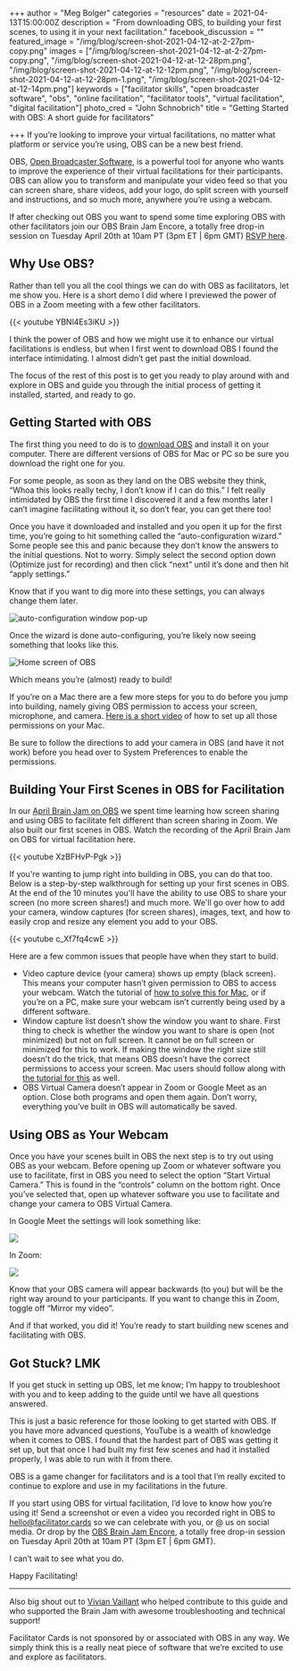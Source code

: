 +++
author = "Meg Bolger"
categories = "resources"
date = 2021-04-13T15:00:00Z
description = "From downloading OBS, to building your first scenes, to using it in your next facilitation."
facebook_discussion = ""
featured_image = "/img/blog/screen-shot-2021-04-12-at-2-27pm-copy.png"
images = ["/img/blog/screen-shot-2021-04-12-at-2-27pm-copy.png", "/img/blog/screen-shot-2021-04-12-at-12-28pm.png", "/img/blog/screen-shot-2021-04-12-at-12-12pm.png", "/img/blog/screen-shot-2021-04-12-at-12-28pm-1.png", "/img/blog/screen-shot-2021-04-12-at-12-14pm.png"]
keywords = ["facilitator skills", "open broadcaster software", "obs", "online facilitation", "facilitator tools", "virtual facilitation", "digital facilitation"]
photo_cred = "John Schnobrich"
title = "Getting Started with OBS: A short guide for facilitators"

+++
If you’re looking to improve your virtual facilitations, no matter what platform or service you’re using, OBS can be a new best friend. 

OBS, [Open Broadcaster Software](https://obsproject.com/), is a powerful tool for anyone who wants to improve the experience of their virtual facilitations for their participants. OBS can allow you to transform and manipulate your video feed so that you can screen share, share videos, add your logo, do split screen with yourself and instructions, and so much more, anywhere you’re using a webcam.

If after checking out OBS you want to spend some time exploring OBS with other facilitators join our OBS Brain Jam Encore, a totally free drop-in session on Tuesday April 20th at 10am PT (3pm ET | 6pm GMT) [RSVP here](https://airtable.com/shrVWPmwEsQPdooe4).

## **Why Use OBS?**

Rather than tell you all the cool things we can do with OBS as facilitators, let me show you. Here is a short demo I did where I previewed the power of OBS in a Zoom meeting with a few other facilitators.

{{< youtube YBNl4Es3iKU >}}

I think the power of OBS and how we might use it to enhance our virtual facilitations is endless, but when I first went to download OBS I found the interface intimidating. I almost didn’t get past the initial download.

The focus of the rest of this post is to get you ready to play around with and explore in OBS and guide you through the initial process of getting it installed, started, and ready to go.

## **Getting Started with OBS**

The first thing you need to do is to [download OBS](https://obsproject.com/) and install it on your computer. There are different versions of OBS for Mac or PC so be sure you download the right one for you.

For some people, as soon as they land on the OBS website they think, “Whoa this looks really techy, I don’t know if I can do this.” I felt really intimidated by OBS the first time I discovered it and a few months later I can’t imagine facilitating without it, so don’t fear, you can get there too!

Once you have it downloaded and installed and you open it up for the first time, you’re going to hit something called the “auto-configuration wizard.” Some people see this and panic because they don’t know the answers to the initial questions. Not to worry. Simply select the second option down (Optimize just for recording) and then click “next” until it’s done and then hit “apply settings.” 

Know that if you want to dig more into these settings, you can always change them later.

![auto-configuration window pop-up](/img/blog/screen-shot-2021-04-12-at-12-12pm.png)

Once the wizard is done auto-configuring, you’re likely now seeing something that looks like this.

![Home screen of OBS](/img/blog/screen-shot-2021-04-12-at-12-14pm.png)

Which means you’re (almost) ready to build!

If you’re on a Mac there are a few more steps for you to do before you jump into building, namely giving OBS permission to access your screen, microphone, and camera. [Here is a short video](https://youtu.be/CEJRjJVfVpA) of how to set up all those permissions on your Mac.

Be sure to follow the directions to add your camera in OBS (and have it not work) before you head over to System Preferences to enable the permissions.

## **Building Your First Scenes in OBS for Facilitation**

In our [April Brain Jam on OBS](https://www.facilitator.cards/blog/facilitator-cards-brain-jam-using-obs-for-virtual-facilitation/) we spent time learning how screen sharing and using OBS to facilitate felt different than screen sharing in Zoom. We also built our first scenes in OBS. Watch the recording of the April Brain Jam on OBS for virtual facilitation here.

{{< youtube XzBFHvP-Pgk >}}

If you're wanting to jump right into building in OBS, you can do that too. Below is a step-by-step walkthrough for setting up your first scenes in OBS. At the end of the 10 minutes you'll have the ability to use OBS to share your screen (no more screen shares!) and much more. We'll go over how to add your camera, window captures (for screen shares), images, text, and how to easily crop and resize any element you add to your OBS.

{{< youtube c_Xf7fq4cwE >}}

Here are a few common issues that people have when they start to build.

* Video capture device (your camera) shows up empty (black screen). This means your computer hasn’t given permission to OBS to access your webcam. Watch the tutorial of [how to solve this for Mac](https://youtu.be/CEJRjJVfVpA), or if you’re on a PC, make sure your webcam isn’t currently being used by a different software.
* Window capture list doesn’t show the window you want to share. First thing to check is whether the window you want to share is open (not minimized) but not on full screen. It cannot be on full screen or minimized for this to work. If making the window the right size still doesn’t do the trick, that means OBS doesn’t have the correct permissions to access your screen. Mac users should follow along with [the tutorial for this](https://youtu.be/CEJRjJVfVpA?t=198) as well.
* OBS Virtual Camera doesn’t appear in Zoom or Google Meet as an option. Close both programs and open them again. Don’t worry, everything you’ve built in OBS will automatically be saved.

## **Using OBS as Your Webcam**

Once you have your scenes built in OBS the next step is to try out using OBS as your webcam. Before opening up Zoom or whatever software you use to facilitate, first in OBS you need to select the option “Start Virtual Camera.” This is found in the “controls” column on the bottom right. Once you’ve selected that, open up whatever software you use to facilitate and change your camera to OBS Virtual Camera.

In Google Meet the settings will look something like:

![](/img/blog/screen-shot-2021-04-12-at-12-28pm.png)

In Zoom:

![](/img/blog/screen-shot-2021-04-12-at-12-28pm-1.png)

Know that your OBS camera will appear backwards (to you) but will be the right way around to your participants. If you want to change this in Zoom, toggle off “Mirror my video”.

And if that worked, you did it! You’re ready to start building new scenes and facilitating with OBS.

## **Got Stuck? LMK**

If you get stuck in setting up OBS, let me know; I’m happy to troubleshoot with you and to keep adding to the guide until we have all questions answered.

This is just a basic reference for those looking to get started with OBS. If you have more advanced questions, YouTube is a wealth of knowledge when it comes to OBS. I found that the hardest part of OBS was getting it set up, but that once I had built my first few scenes and had it installed properly, I was able to run with it from there.

OBS is a game changer for facilitators and is a tool that I’m really excited to continue to explore and use in my facilitations in the future.

If you start using OBS for virtual facilitation, I’d love to know how you’re using it! Send a screenshot or even a video you recorded right in OBS to hello@facilitator.cards so we can celebrate with you, or @ us on social media. Or drop by the [OBS Brain Jam Encore](https://airtable.com/shrVWPmwEsQPdooe4), a totally free drop-in session on Tuesday April 20th at 10am PT (3pm ET | 6pm GMT).

I can’t wait to see what you do.

Happy Facilitating!

***

Also big shout out to [Vivian Vaillant](https://vivian.vaillant.ca/) who helped contribute to this guide and who supported the Brain Jam with awesome troubleshooting and technical support! 

Facilitator Cards is not sponsored by or associated with OBS in any way. We simply think this is a really neat piece of software that we’re excited to use and explore as facilitators.
